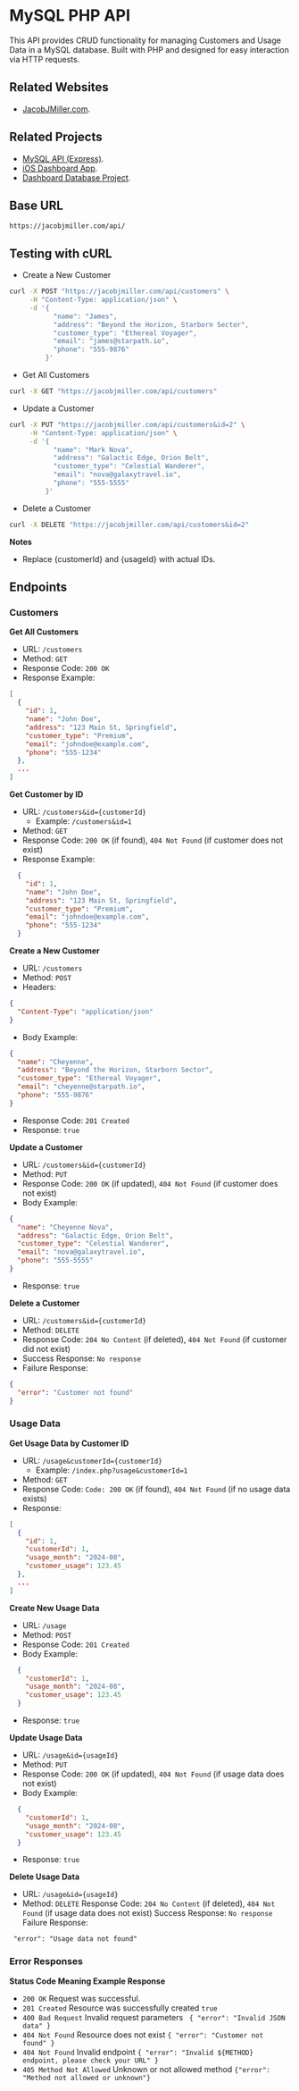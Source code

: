 # MySQL PHP API
This API provides CRUD functionality for managing Customers and Usage Data in a MySQL database. 
Built with PHP and designed for easy interaction via HTTP requests.

## Related Websites
* [JacobJMiller.com](https://JacobJMiller.com).

## Related Projects
* [MySQL API (Express)](https://github.com/JMiller7334/mySQL-API).
* [iOS Dashboard App](https://github.com/JMiller7334/iOS-Dashboard-App).
* [Dashboard Database Project](https://github.com/JMiller7334/Dashboard-Database-project).

## Base URL
``https://jacobjmiller.com/api/``

## Testing with cURL
* Create a New Customer
```sh
curl -X POST "https://jacobjmiller.com/api/customers" \
     -H "Content-Type: application/json" \
     -d '{
           "name": "James",
           "address": "Beyond the Horizon, Starborn Sector",
           "customer_type": "Ethereal Voyager",
           "email": "james@starpath.io",
           "phone": "555-9876"
         }'
```

* Get All Customers
```sh
curl -X GET "https://jacobjmiller.com/api/customers"
```

* Update a Customer
```sh
curl -X PUT "https://jacobjmiller.com/api/customers&id=2" \
     -H "Content-Type: application/json" \
     -d '{
           "name": "Mark Nova",
           "address": "Galactic Edge, Orion Belt",
           "customer_type": "Celestial Wanderer",
           "email": "nova@galaxytravel.io",
           "phone": "555-5555"
         }'
```

* Delete a Customer
```sh
curl -X DELETE "https://jacobjmiller.com/api/customers&id=2"
```

**Notes**
* Replace {customerId} and {usageId} with actual IDs.

## Endpoints
### Customers
**Get All Customers**

* URL: ``/customers``
* Method: ``GET``
* Response Code: ``200 OK``
* Response Example:
```` json
[
  {
    "id": 1,
    "name": "John Doe",
    "address": "123 Main St, Springfield",
    "customer_type": "Premium",
    "email": "johndoe@example.com",
    "phone": "555-1234"
  },
  ...
]
````

**Get Customer by ID**
* URL: ``/customers&id={customerId}``
  * Example: ``/customers&id=1``
* Method: ``GET``
* Response Code: ``200 OK`` (if found), ``404 Not Found`` (if customer does not exist)
* Response Example:
```` json
  {
    "id": 1,
    "name": "John Doe",
    "address": "123 Main St, Springfield",
    "customer_type": "Premium",
    "email": "johndoe@example.com",
    "phone": "555-1234"
  }
````


**Create a New Customer**
* URL: ``/customers``
* Method: ``POST``
* Headers:
```` json
{
  "Content-Type": "application/json"
}
````
* Body Example:
````json
{
  "name": "Cheyenne",
  "address": "Beyond the Horizon, Starborn Sector",
  "customer_type": "Ethereal Voyager",
  "email": "cheyenne@starpath.io",
  "phone": "555-9876"
}
````
* Response Code: ``201 Created``
* Response: ``true``


**Update a Customer**
* URL: ``/customers&id={customerId}``
* Method: ``PUT``
* Response Code: ``200 OK`` (if updated), ``404 Not Found`` (if customer does not exist)
* Body Example:
````json
{
  "name": "Cheyenne Nova",
  "address": "Galactic Edge, Orion Belt",
  "customer_type": "Celestial Wanderer",
  "email": "nova@galaxytravel.io",
  "phone": "555-5555"
}
````
* Response: ``true``


**Delete a Customer**
* URL: ``/customers&id={customerId}``
* Method: ``DELETE``
* Response Code: ``204 No Content`` (if deleted), ``404 Not Found`` (if customer did not exist)
* Success Response: ``No response``
* Failure Response:
``` json
{
  "error": "Customer not found"
}
```

### Usage Data
**Get Usage Data by Customer ID**
* URL: ``/usage&customerId={customerId}``
  * Example: ``/index.php?usage&customerId=1``
* Method: ``GET``
* Response Code: ``Code: 200 OK`` (if found), ``404 Not Found`` (if no usage data exists)
* Response:
```` json
[
  {
    "id": 1,
    "customerId": 1,
    "usage_month": "2024-08",
    "customer_usage": 123.45
  },
  ...
]
````


**Create New Usage Data**
* URL: ``/usage``
* Method: ``POST``
* Response Code: ``201 Created``
* Body Example:
```` json
  {
    "customerId": 1,
    "usage_month": "2024-08",
    "customer_usage": 123.45
  }
````
* Response: ``true``


**Update Usage Data**
* URL: ``/usage&id={usageId}``
* Method: ``PUT``
* Response Code: ``200 OK`` (if updated), ``404 Not Found`` (if usage data does not exist)
* Body Example:
```` json
  {
    "customerId": 1,
    "usage_month": "2024-08",
    "customer_usage": 123.45
  }
````
* Response: ``true``


**Delete Usage Data**
* URL: ``/usage&id={usageId}``
* Method: ``DELETE``
Response Code: ``204 No Content`` (if deleted), ``404 Not Found`` (if usage data does not exist)
Success Response: ``No response``
Failure Response:
```
 "error": "Usage data not found"
```

### Error Responses
**Status Code	Meaning	Example Response**
* ``200 OK``	Request was successful.
* ``201 Created``	Resource was successfully created	``true``
* ``400 Bad Request``	Invalid request parameters	`` { "error": "Invalid JSON data" }``
* ``404 Not Found``	Resource does not exist	``{ "error": "Customer not found" }``
* ``404 Not Found`` Invalid endpoint ``{ "error": "Invalid ${METHOD} endpoint, please check your URL" }``
* ``405 Method Not Allowed`` Unknown or not allowed method ``{"error": "Method not allowed or unknown"}``
